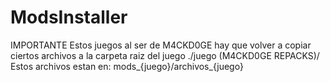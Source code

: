 # ModsInstaller


IMPORTANTE
Estos juegos al ser de M4CKD0GE hay que volver a copiar ciertos archivos a la  carpeta raiz del juego ./juego (M4CKD0GE REPACKS)/
Estos archivos estan en:
mods_{juego}/archivos_{juego}
